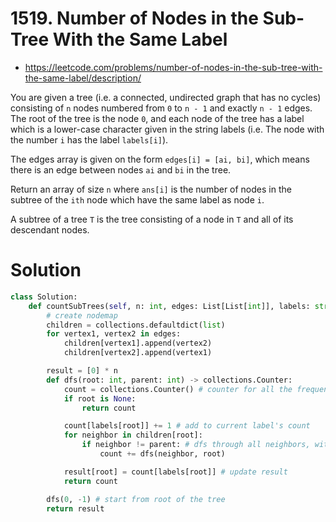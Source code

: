 # 1519. Number of Nodes in the Sub-Tree With the Same Label

-   https://leetcode.com/problems/number-of-nodes-in-the-sub-tree-with-the-same-label/description/

You are given a tree (i.e. a connected, undirected graph that has no cycles) consisting of `n` nodes numbered from `0` to `n - 1` and exactly `n - 1` edges. The root of the tree is the node `0`, and each node of the tree has a label which is a lower-case character given in the string labels (i.e. The node with the number `i` has the label `labels[i]`).

The edges array is given on the form `edges[i] = [ai, bi]`, which means there is an edge between nodes `ai` and `bi` in the tree.

Return an array of size `n` where `ans[i]` is the number of nodes in the subtree of the `ith` node which have the same label as node `i`.

A subtree of a tree `T` is the tree consisting of a node in `T` and all of its descendant nodes.

# Solution

```python
class Solution:
    def countSubTrees(self, n: int, edges: List[List[int]], labels: str) -> List[int]:
        # create nodemap
        children = collections.defaultdict(list)
        for vertex1, vertex2 in edges:
            children[vertex1].append(vertex2)
            children[vertex2].append(vertex1)

        result = [0] * n
        def dfs(root: int, parent: int) -> collections.Counter:
            count = collections.Counter() # counter for all the frequency of labels in this subtree
            if root is None:
                return count

            count[labels[root]] += 1 # add to current label's count
            for neighbor in children[root]:
                if neighbor != parent: # dfs through all neighbors, without going back up to the parent
                    count += dfs(neighbor, root)

            result[root] = count[labels[root]] # update result
            return count

        dfs(0, -1) # start from root of the tree
        return result
```
